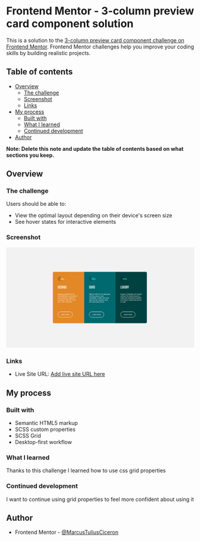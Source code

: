 # Frontend Mentor - 3-column preview card component solution

This is a solution to the [3-column preview card component challenge on Frontend Mentor](https://www.frontendmentor.io/challenges/3column-preview-card-component-pH92eAR2-). Frontend Mentor challenges help you improve your coding skills by building realistic projects. 

## Table of contents

- [Overview](#overview)
  - [The challenge](#the-challenge)
  - [Screenshot](#screenshot)
  - [Links](#links)
- [My process](#my-process)
  - [Built with](#built-with)
  - [What I learned](#what-i-learned)
  - [Continued development](#continued-development)
- [Author](#author)


**Note: Delete this note and update the table of contents based on what sections you keep.**

## Overview

### The challenge

Users should be able to:

- View the optimal layout depending on their device's screen size
- See hover states for interactive elements

### Screenshot

![](./ksnip_20220319-113821.png)



### Links

- Live Site URL: [Add live site URL here](https://marcustuliusciceron.github.io/3-column-preview-card-component-live/)

## My process

### Built with

- Semantic HTML5 markup
- SCSS custom properties
- SCSS Grid
- Desktop-first workflow


### What I learned

Thanks to this challenge I learned how to use css grid properties


### Continued development

I want to continue using grid properties to feel more confident about using it


## Author

- Frontend Mentor - [@MarcusTuliusCiceron](https://www.frontendmentor.io/profile/MarcusTuliusCiceron)


